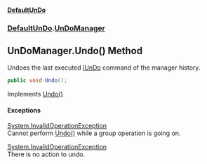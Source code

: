 #### [DefaultUnDo](../../index.md 'index')
### [DefaultUnDo](../../index.md#DefaultUnDo 'DefaultUnDo').[UnDoManager](index.md 'DefaultUnDo\.UnDoManager')

## UnDoManager\.Undo\(\) Method

Undoes the last executed [IUnDo](../IUnDo/index.md 'DefaultUnDo\.IUnDo') command of the manager history\.

```csharp
public void Undo();
```

Implements [Undo\(\)](../IUnDoManager/Undo().md 'DefaultUnDo\.IUnDoManager\.Undo\(\)')

#### Exceptions

[System\.InvalidOperationException](https://docs.microsoft.com/en-us/dotnet/api/System.InvalidOperationException 'System\.InvalidOperationException')  
Cannot perform [Undo\(\)](DefaultUnDo/UnDoManager/Undo().md 'DefaultUnDo\.UnDoManager\.Undo\(\)') while a group operation is going on\.

[System\.InvalidOperationException](https://docs.microsoft.com/en-us/dotnet/api/System.InvalidOperationException 'System\.InvalidOperationException')  
There is no action to undo\.